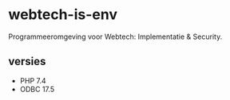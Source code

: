 # webtech-is-env
Programmeeromgeving voor Webtech: Implementatie &amp; Security.

## versies
- PHP 7.4
- ODBC 17.5
